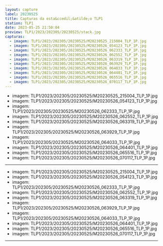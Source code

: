 ```yaml
---
layout: capture
label: 20230525
title: Capturas da esta&ccedil;&atilde;o TLP1
station: TLP1
date: 2023-05-25 21:50:04
preview: TLP1/2023/202305/20230525/stack.jpg
capturas:
  - imagem: TLP1/2023/202305/20230525/M20230525_215004_TLP_1P.jpg
  - imagem: TLP1/2023/202305/20230525/M20230526_054123_TLP_1P.jpg
  - imagem: TLP1/2023/202305/20230525/M20230526_062333_TLP_1P.jpg
  - imagem: TLP1/2023/202305/20230525/M20230526_062552_TLP_1P.jpg
  - imagem: TLP1/2023/202305/20230525/M20230526_063319_TLP_1P.jpg
  - imagem: TLP1/2023/202305/20230525/M20230526_063929_TLP_1P.jpg
  - imagem: TLP1/2023/202305/20230525/M20230526_064033_TLP_1P.jpg
  - imagem: TLP1/2023/202305/20230525/M20230526_064401_TLP_1P.jpg
  - imagem: TLP1/2023/202305/20230525/M20230526_065516_TLP_1P.jpg
  - imagem: TLP1/2023/202305/20230525/M20230526_070117_TLP_1P.jpg
---
```

  - imagem: TLP1/2023/202305/20230525/M20230525_215004_TLP_1P.jpg
  - imagem: TLP1/2023/202305/20230525/M20230526_054123_TLP_1P.jpg
  - imagem: TLP1/2023/202305/20230525/M20230526_062333_TLP_1P.jpg
  - imagem: TLP1/2023/202305/20230525/M20230526_062552_TLP_1P.jpg
  - imagem: TLP1/2023/202305/20230525/M20230526_063319_TLP_1P.jpg
  - imagem: TLP1/2023/202305/20230525/M20230526_063929_TLP_1P.jpg
  - imagem: TLP1/2023/202305/20230525/M20230526_064033_TLP_1P.jpg
  - imagem: TLP1/2023/202305/20230525/M20230526_064401_TLP_1P.jpg
  - imagem: TLP1/2023/202305/20230525/M20230526_065516_TLP_1P.jpg
  - imagem: TLP1/2023/202305/20230525/M20230526_070117_TLP_1P.jpg
---
  - imagem: TLP1/2023/202305/20230525/M20230525_215004_TLP_1P.jpg
  - imagem: TLP1/2023/202305/20230525/M20230526_054123_TLP_1P.jpg
  - imagem: TLP1/2023/202305/20230525/M20230526_062333_TLP_1P.jpg
  - imagem: TLP1/2023/202305/20230525/M20230526_062552_TLP_1P.jpg
  - imagem: TLP1/2023/202305/20230525/M20230526_063319_TLP_1P.jpg
  - imagem: TLP1/2023/202305/20230525/M20230526_063929_TLP_1P.jpg
  - imagem: TLP1/2023/202305/20230525/M20230526_064033_TLP_1P.jpg
  - imagem: TLP1/2023/202305/20230525/M20230526_064401_TLP_1P.jpg
  - imagem: TLP1/2023/202305/20230525/M20230526_065516_TLP_1P.jpg
  - imagem: TLP1/2023/202305/20230525/M20230526_070117_TLP_1P.jpg
---
